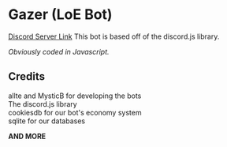 Gazer (LoE Bot)
===============

[Discord Server Link](https://discord.gg/mjzqtsd)
This bot is based off of the discord.js library.

*Obviously coded in Javascript.*


Credits
------------

allte and MysticB for developing the bots          
The discord.js library            
cookiesdb for our bot's economy system     
sqlite for our databases    


**AND MORE**
